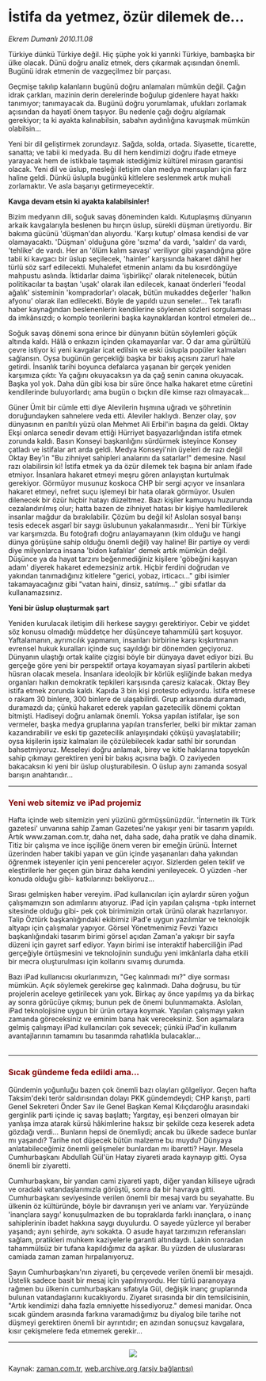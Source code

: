 # İstifa da yetmez, özür dilemek de...

*Ekrem Dumanlı 2010.11.08*

<td class="columnist-detail">
<p>Türkiye dünkü Türkiye değil. Hiç şüphe yok ki yarınki Türkiye, bambaşka bir ülke olacak. Dünü doğru analiz etmek, ders çıkarmak açısından önemli. Bugünü idrak etmenin de vazgeçilmez bir parçası.</p>
<p><p> Geçmişe takılıp kalanların bugünü doğru anlamaları mümkün değil. Çağın idrak çarkları, mazinin derin derelerinde boğulup gidenlere hayat hakkı tanımıyor; tanımayacak da. Bugünü doğru yorumlamak, ufukları zorlamak açısından da hayatî önem taşıyor. Bu nedenle çağı doğru algılamak gerekiyor; ta ki ayakta kalınabilsin, sabahın aydınlığına kavuşmak mümkün olabilsin...
<p>Yeni bir dil geliştirmek zorundayız. Sağda, solda, ortada. Siyasette, ticarette, sanatta; ve tabii ki medyada. Bu dil hem kendimizi doğru ifade etmeye yarayacak hem de istikbale taşımak istediğimiz kültürel mirasın garantisi olacak. Yeni dil ve üslup, mesleği iletişim olan medya mensupları için farz haline geldi. Dünkü üslupla bugünkü kitlelere seslenmek artık muhali zorlamaktır. Ve asla başarıyı getirmeyecektir.
<p><b>Kavga devam etsin ki ayakta kalabilsinler!</b><p>Bizim medyanın dili, soğuk savaş döneminden kaldı. Kutuplaşmış dünyanın arkaik kavgalarıyla beslenen bu hırçın üslup, sürekli düşman üretiyordu. Bir bakıma gücünü 'düşman'dan alıyordu. 'Karşı kutup' olmasa kendisi de var olamayacaktı. 'Düşman' olduğuna göre 'sızma' da vardı, 'saldırı' da vardı, 'tehlike' de vardı. Her an 'ölüm kalım savaşı' veriliyor gibi yaşandığına göre tabii ki kavgacı bir üslup seçilecek, 'hainler' karşısında hakaret dâhil her türlü söz sarf edilecekti. Muhalefet etmenin anlamı da bu kısırdöngüye mahpustu aslında. İktidarlar daima 'işbirlikçi' olarak nitelenecek, bütün politikacılar ta baştan 'uşak' olarak ilan edilecek, kanaat önderleri 'feodal ağalık' sisteminin 'kompradorlar'ı olacak, bütün mukaddes değerler 'halkın afyonu' olarak ilan edilecekti. Böyle de yapıldı uzun seneler... Tek taraflı haber kaynağından beslenenlerin kendilerine söylenen sözleri sorgulaması da imkânsızdı; o komplo teorilerini başka kaynaklardan kontrol etmeleri de...
<p>Soğuk savaş dönemi sona erince bir dünyanın bütün söylemleri göçük altında kaldı. Hâlâ o enkazın içinden çıkamayanlar var. O dar ama gürültülü çevre istiyor ki yeni kavgalar icat edilsin ve eski üslupla popüler kalmaları sağlansın. Oysa bugünün gerçekliği başka bir bakış açısını zarurî hale getirdi. İnsanlık tarihi boyunca defalarca yaşanan bir gerçek yeniden karşımıza çıktı: Ya çağını okuyacaksın ya da çağ senin canına okuyacak. Başka yol yok. Daha dün gibi kısa bir süre önce halka hakaret etme cüretini kendilerinde buluyorlardı; ama bugün o bıçkın dile kimse razı olmayacak...
<p>Güner Ümit bir cümle etti diye Alevilerin hışmına uğradı ve şöhretinin doruğundayken sahnelere veda etti. Aleviler haklıydı. Benzer olay, şov dünyasının en parıltılı yüzü olan Mehmet Ali Erbil'in başına da geldi. Oktay Ekşi onlarca senedir devam ettiği Hürriyet başyazarlığından istifa etmek zorunda kaldı. Basın Konseyi başkanlığını sürdürmek isteyince Konsey çatladı ve istifalar art arda geldi. Medya Konseyi'nin üyeleri de razı değil Oktay Bey'in "Bu zihniyet sahipleri analarını da satarlar!" demesine. Nasıl razı olabilirsin ki! İstifa etmek ya da özür dilemek tek başına bir anlam ifade etmiyor. İnsanlara hakaret etmeyi meşru gören anlayıştan kurtulmak gerekiyor. Görmüyor musunuz koskoca CHP bir sergi açıyor ve insanlara hakaret etmeyi, nefret suçu işlemeyi bir hata olarak görmüyor. Usulen dilenecek bir özür hiçbir hatayı düzeltmez. Bazı kişiler kamuoyu huzurunda cezalandırılmış olur; hatta bazen de zihniyet hatası bir kişiye hamledilerek insanlar mağdur da bırakılabilir. Çözüm bu değil ki! Aslolan sosyal barışı tesis edecek asgarî bir saygı üslubunun yakalanmasıdır... Yeni bir Türkiye var karşımızda. Bu fotoğrafı doğru anlayamayanın (kim olduğu ve hangi dünya görüşüne sahip olduğu önemli değil) vay haline! Bir partiye oy verdi diye milyonlarca insana 'bidon kafalılar' demek artık mümkün değil. Düşünce ya da hayat tarzını beğenmediğiniz kişilere 'göbeğini kaşıyan adam' diyerek hakaret edemezsiniz artık. Hiçbir ferdini doğrudan ve yakından tanımadığınız kitlelere "gerici, yobaz, irticacı..." gibi isimler takamayacağınız gibi "vatan haini, dinsiz, satılmış..." gibi sıfatlar da kullanamazsınız.
<p><b>Yeni bir üslup oluşturmak şart </b>
<p>Yeniden kurulacak iletişim dili herkese saygıyı gerektiriyor. Cebir ve şiddet söz konusu olmadığı müddetçe her düşünceye tahammülü şart koşuyor. Yaftalamanın, ayrımcılık yapmanın, insanları birbirine karşı kışkırtmanın evrensel hukuk kuralları içinde suç sayıldığı bir dönemden geçiyoruz. Dünyanın ulaştığı ortak kalite çizgisi böyle bir dünyaya davet ediyor bizi. Bu gerçeğe göre yeni bir perspektif ortaya koyamayan siyasî partilerin akıbeti hüsran olacak mesela. İnsanlara ideolojik bir körlük eşliğinde bakan medya organları halkın demokratik tepkileri karşısında çaresiz kalacak. Oktay Bey istifa etmek zorunda kaldı. Kapıda 3 bin kişi protesto ediyordu. İstifa etmese o rakam 30 binlere, 300 binlere de ulaşabilirdi. Grup arkasında duramadı, duramazdı da; çünkü hakaret ederek yapılan gazetecilik dönemi çoktan bitmişti. Hadiseyi doğru anlamak önemli. Yoksa yapılan istifalar, işe son vermeler, başka medya gruplarına yapılan transferler, belki bir miktar zaman kazandırabilir ve eski tip gazetecilik anlayışındaki çöküşü yavaşlatabilir; oysa kişilerin işsiz kalmaları ile çözülebilecek kadar sathî bir sorundan bahsetmiyoruz. Meseleyi doğru anlamak, birey ve kitle haklarına topyekûn sahip çıkmayı gerektiren yeni bir bakış açısına bağlı. O zaviyeden bakacaksın ki yeni bir üslup oluşturabilesin. O üslup aynı zamanda sosyal barışın anahtarıdır... 
<p>
<hr/>
<h3><font color="#800000">Yeni web sitemiz ve iPad projemiz </font></h3>
<p>Hafta içinde web sitemizin yeni yüzünü görmüşsünüzdür. 'İnternetin ilk Türk gazetesi' unvanına sahip Zaman Gazetesi'ne yakışır yeni bir tasarım yapıldı. Artık www.zaman.com.tr, daha net, daha sade, daha pratik ve daha dinamik. Titiz bir çalışma ve ince işçiliğe önem veren bir emeğin ürünü. İnternet üzerinden haber takibi yapan ve gün içinde yaşananları daha yakından öğrenmek isteyenler için yeni pencereler açıyor. Sizlerden gelen teklif ve eleştirilerle her geçen gün biraz daha kendini yenileyecek. O yüzden -her konuda olduğu gibi- katkılarınızı bekliyoruz...
<p>Sırası gelmişken haber vereyim. iPad kullanıcıları için aylardır süren yoğun çalışmamızın son adımlarını atıyoruz. iPad için yapılan çalışma -tıpkı internet sitesinde olduğu gibi- pek çok birimimizin ortak ürünü olarak hazırlanıyor. Talip Öztürk başkanlığındaki ekibimiz iPad'e uygun yazılımlar ve teknolojik altyapı için çalışmalar yapıyor. Görsel Yönetmenimiz Fevzi Yazıcı başkanlığındaki tasarım birimi görsel açıdan Zaman'a yakışır bir sayfa düzeni için gayret sarf ediyor. Yayın birimi ise interaktif haberciliğin iPad gerçeğiyle örtüşmesini ve teknolojinin sunduğu yeni imkânlarla daha etkili bir mecra oluşturulması için kollarını sıvamış durumda.
<p>Bazı iPad kullanıcısı okurlarımızın, "Geç kalınmadı mı?" diye sorması mümkün. Açık söylemek gerekirse geç kalınmadı. Daha doğrusu, bu tür projelerin aceleye getirilecek yanı yok. Birkaç ay önce yapılmış ya da birkaç ay sonra görücüye çıkmış; bunun pek de önemi bulunmamakta. Aslolan, iPad teknolojisine uygun bir ürün ortaya koymak. Yapılan çalışmayı yakın zamanda göreceksiniz ve eminim bana hak vereceksiniz. Son aşamalara gelmiş çalışmayı iPad kullanıcıları çok sevecek; çünkü iPad'in kullanım avantajlarının tamamını bu tasarımda rahatlıkla bulacaklar...
<br/>
 <hr/>
<h3><font color="#800000">Sıcak gündeme feda edildi ama...
</font></h3>
<p> Gündemin yoğunluğu bazen çok önemli bazı olayları gölgeliyor. Geçen hafta Taksim'deki terör saldırısından dolayı PKK gündemdeydi; CHP karıştı, parti Genel Sekreteri Önder Sav ile Genel Başkan Kemal Kılıçdaroğlu arasındaki gerginlik parti içinde iç savaş başlattı; Yargıtay, eşi benzeri olmayan bir yanlışa imza atarak kürsü hâkimlerine haksız bir şekilde ceza keserek adeta gözdağı verdi... Bunların hepsi de önemliydi; ancak bu ülkede sadece bunlar mı yaşandı? Tarihe not düşecek bütün malzeme bu muydu? Dünyaya anlatabileceğimiz önemli gelişmeler bunlardan mı ibaretti? Hayır. Mesela Cumhurbaşkanı Abdullah Gül'ün Hatay ziyareti arada kaynayıp gitti. Oysa önemli bir ziyaretti.
<p>Cumhurbaşkanı, bir yandan cami ziyareti yaptı, diğer yandan kiliseye uğradı ve oradaki vatandaşlarımızla görüştü, sonra da bir havraya gitti. Cumhurbaşkanı seviyesinde verilen önemli bir mesaj vardı bu seyahatte. Bu ülkenin öz kültüründe, böyle bir davranışın yeri ve anlamı var. Yeryüzünde 'inançlara saygı' konuşulmazken de bu topraklarda farklı inançlara, o inanç sahiplerinin ibadet hakkına saygı duyulurdu. O sayede yüzlerce yıl beraber yaşandı; aynı şehirde, aynı sokakta. O asude hayat tarzımızın referansları sağlam, pratikleri muhkem kaziyelerle garanti altındaydı. Lakin sonradan tahammülsüz bir tufana kapıldığımız da aşikar. Bu yüzden de uluslararası camiada zaman zaman hırpalanıyoruz.
<p>Sayın Cumhurbaşkanı'nın ziyareti, bu çerçevede verilen önemli bir mesajdı. Üstelik sadece basit bir mesaj için yapılmıyordu. Her türlü paranoyaya rağmen bu ülkenin cumhurbaşkanı sıfatıyla Gül, değişik inanç gruplarında bulunan vatandaşlarını kucaklıyordu. Ziyaret sırasında bir din temsilcisinin, "Artık kendimizi daha fazla emniyette hissediyoruz." demesi manidar. Onca sıcak gündem arasında farkına varamadığımız bu diyalog bile tarihe not düşmeyi gerektiren önemli bir ayrıntıdır; en azından sonuçsuz kavgalara, kısır çekişmelere feda etmemek gerekir...
<p>
<p><hr/><p align="center">
<img border="0" src="http://web.archive.org/web/20101205163923im_/http://medya.zaman.com.tr/2010/11/08/tiraj.png"/></p>
<a href="http://web.archive.org/web/20101205163923/mailto:e.dumanli@zaman.com.tr">
</a></p></p></p></p></p></p></p></p></p></p></p></p></p></p></p></p></p></p></td>

Kaynak: [zaman.com.tr](http://zaman.com.tr/yazar.do?yazino=1050082), [web.archive.org (arşiv bağlantısı)](http://web.archive.org/web/20101205163923/http://www.zaman.com.tr:80/yazar.do?yazino=1050082)
